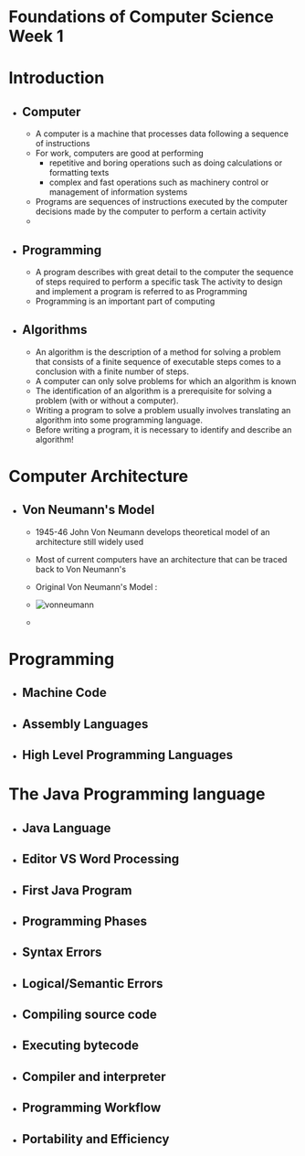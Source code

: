 # Foundations of Computer Science Week 1

# Introduction
- ## Computer
  - A computer is a machine that processes data following a sequence of instructions
  - For work, computers are good at performing
    - repetitive and boring operations such as doing calculations or formatting texts
    - complex and fast operations such as machinery control or management of information systems
  - Programs are sequences of instructions executed by the computer decisions made by the computer to perform a certain activity
  - 
- ## Programming
  - A program describes with great detail to the computer the sequence of steps required to perform a specific task The activity to design and implement a program is referred to as Programming
  - Programming is an important part of computing
- ## Algorithms
  - An algorithm is the description of a method for solving a problem that consists of a finite sequence of executable steps comes to a conclusion with a finite number of steps.
  - A computer can only solve problems for which an algorithm is known
  - The identification of an algorithm is a prerequisite for solving a problem (with or without a computer).
  - Writing a program to solve a problem usually involves translating an algorithm into some programming language.
  - Before writing a program, it is necessary to identify and describe an algorithm!
# Computer Architecture
- ## Von Neumann's Model
  - 1945-46 John Von Neumann develops theoretical model of an architecture still widely used
  - Most of current computers have an architecture that can be traced back to Von Neumann's
  - Original Von Neumann's Model :
  - ![vonneumann](https://github.com/user-attachments/assets/8ac8e94c-338b-4f4a-9755-58134e96e4f8)

  - 

# Programming
- ## Machine Code
- ## Assembly Languages
- ## High Level Programming Languages


# The Java Programming language
- ## Java Language
- ## Editor VS Word Processing
- ## First Java Program
- ## Programming Phases
- ## Syntax Errors
- ## Logical/Semantic Errors
- ## Compiling source code
- ## Executing bytecode
- ## Compiler and interpreter
- ## Programming Workflow
- ## Portability and Efficiency
